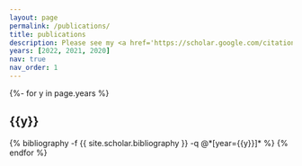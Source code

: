 ```yaml
---
layout: page
permalink: /publications/
title: publications
description: Please see my <a href='https://scholar.google.com/citations?user=WQky650AAAAJ'>Google Scholar</a> for an up-to-date list of publications.
years: [2022, 2021, 2020]
nav: true
nav_order: 1
---
```

<!-- _pages/publications.md -->
<div class="publications">

{%- for y in page.years %}
  <h2 class="year">{{y}}</h2>
  {% bibliography -f {{ site.scholar.bibliography }} -q @*[year={{y}}]* %}
{% endfor %}

</div>
